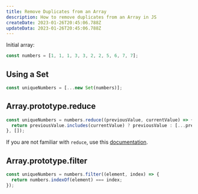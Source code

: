 ```yaml
---
title: Remove Duplicates from an Array
description: How to remove duplicates from an Array in JS
createDate: 2023-01-26T20:45:06.788Z
updateData: 2023-01-26T20:45:06.788Z
---
```


Initial array:

```js
const numbers = [1, 1, 1, 3, 3, 2, 2, 5, 6, 7, 7];
```

## Using a Set

```js
const uniqueNumbers = [...new Set(numbers)];
```

## Array.prototype.reduce

```js
const uniqueNumbers = numbers.reduce((previousValue, currentValue) => {
  return previousValue.includes(currentValue) ? previousValue : [...previousValue, currentValue];
}, []);
```

If you are not familiar with `reduce`, use
this [documentation](https://developer.mozilla.org/en-US/docs/Web/JavaScript/Reference/Global_Objects/Array/reduce).

## Array.prototype.filter

```js
const uniqueNumbers = numbers.filter((element, index) => {
  return numbers.indexOf(element) === index;
});
```
